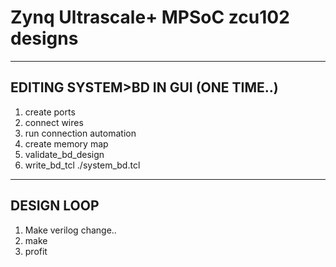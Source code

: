# Zynq Ultrascale+ MPSoC zcu102 designs

----
## EDITING SYSTEM>BD IN GUI (ONE TIME..)
1. create ports
2. connect wires
3. run connection automation
4. create memory map
5. validate_bd_design
6. write_bd_tcl ./system_bd.tcl

----
## DESIGN LOOP
1. Make verilog change..
2. make
3. profit

